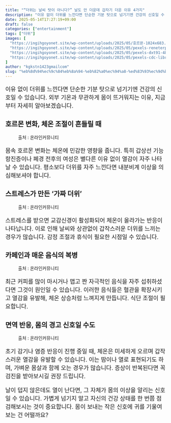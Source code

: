 ```yaml
---
title: "“더위는 날씨 탓이 아니다?” 날도 안 더운데 갑자기 더운 이유 4가지"
description: "이유 없이 더위를 느낀다면 단순한 기분 탓으로 넘기기엔 건강의 신호일 수 있습니다. 외부 기온과 무관하게 몸이 뜨거워지는 이유, 지금부터 자세히 알아보겠습니다."
date: 2025-05-14T17:27:19+09:00
draft: false
categories: ["entertainment"]
tags: ["더위"]
images: [
  "https://ingihgoyonet.site/wp-content/uploads/2025/05/호르몬-1024x683.jpg"
  "https://ingihgoyonet.site/wp-content/uploads/2025/05/pexels-reneterp-2515420-2-683x1024.jpg"
  "https://ingihgoyonet.site/wp-content/uploads/2025/05/pexels-dxt91-48840-1024x683.jpg"
  "https://ingihgoyonet.site/wp-content/uploads/2025/05/pexels-cdc-library-3992933-1024x576.jpg"
]
author: "kgkstn1423gmailcom"
slug: "%eb%8d%94%ec%9c%84%eb%8a%94-%eb%82%a0%ec%94%a8-%ed%83%93%ec%9d%b4-%ec%95%84%eb%8b%88%eb%8b%a4-%eb%82%a0%eb%8f%84-%ec%95%88-%eb%8d%94%ec%9a%b4%eb%8d%b0-%ea%b0%91%ec%9e%90%ea%b8%b0"
---
```


<p style="font-size:18px">이유 없이 더위를 느낀다면 단순한 기분 탓으로 넘기기엔 건강의 신호일 수 있습니다. 외부 기온과 무관하게 몸이 뜨거워지는 이유, 지금부터 자세히 알아보겠습니다.</p> <h2 >호르몬 변화, 체온 조절이 흔들릴 때</h2> <figure ><img src="https://ingihgoyonet.site/wp-content/uploads/2025/05/호르몬-1024x683.jpg" alt="" style="aspect-ratio:16/9;object-fit:cover"/><figcaption >출처 : 온라인커뮤니티</figcaption></figure> <p style="font-size:18px">몸속 호르몬 변화는 체온에 민감한 영향을 줍니다. 특히 갑상선 기능 항진증이나 폐경 전후의 여성은 별다른 이유 없이 열감이 자주 나타날 수 있습니다. 평소보다 더위를 자주 느낀다면 내분비계 이상을 의심해보셔야 합니다.</p> <h2 >스트레스가 만든 ‘가짜 더위’</h2> <figure ><img src="https://ingihgoyonet.site/wp-content/uploads/2025/05/pexels-reneterp-2515420-2-683x1024.jpg" alt="" style="aspect-ratio:16/9;object-fit:cover"/><figcaption >출처 : 온라인커뮤니티</figcaption></figure> <p style="font-size:18px">스트레스를 받으면 교감신경이 활성화되어 체온이 올라가는 반응이 나타납니다. 이로 인해 날씨와 상관없이 갑작스러운 더위를 느끼는 경우가 많습니다. 감정 조절과 휴식이 필요한 시점일 수 있습니다.</p> <h2 >카페인과 매운 음식의 복병</h2> <figure ><img src="https://ingihgoyonet.site/wp-content/uploads/2025/05/pexels-dxt91-48840-1024x683.jpg" alt="" style="aspect-ratio:16/9;object-fit:cover"/><figcaption >출처 : 온라인커뮤니티</figcaption></figure> <p style="font-size:18px">최근 커피를 많이 마시거나 맵고 짠 자극적인 음식을 자주 섭취하셨다면 그것이 원인일 수 있습니다. 이러한 음식들은 혈관을 확장시키고 열감을 유발해, 체온 상승처럼 느껴지게 만듭니다. 식단 조절이 필요합니다.</p> <h2 >면역 반응, 몸의 경고 신호일 수도</h2> <figure ><img src="https://ingihgoyonet.site/wp-content/uploads/2025/05/pexels-cdc-library-3992933-1024x576.jpg" alt="" style="aspect-ratio:16/9;object-fit:cover"/><figcaption >출처 : 온라인커뮤니티</figcaption></figure> <p style="font-size:18px">초기 감기나 염증 반응이 진행 중일 때, 체온은 미세하게 오르며 갑작스러운 열감을 유발할 수 있습니다. 이는 땀이나 열로 표현되기도 하며, 가벼운 몸살과 함께 오는 경우가 많습니다. 증상이 반복된다면 꼭 검진을 받아보시길 권장 드립니다.</p> <p style="font-size:18px">날이 덥지 않은데도 열이 난다면, 그 자체가 몸의 이상을 알리는 신호일 수 있습니다. 가볍게 넘기지 말고 자신의 건강 상태를 한 번쯤 점검해보시는 것이 중요합니다. 몸이 보내는 작은 신호에 귀를 기울여 보는 건 어떨까요?</p>